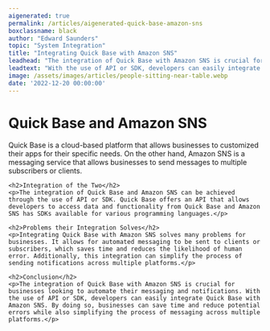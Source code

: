 ```yaml
---
aigenerated: true
permalink: /articles/aigenerated-quick-base-amazon-sns
boxclassname: black
author: "Edward Saunders"
topic: "System Integration"
title: "Integrating Quick Base with Amazon SNS"
leadhead: "The integration of Quick Base with Amazon SNS is crucial for businesses looking to automate their messaging and notifications"
leadtext: "With the use of API or SDK, developers can easily integrate Quick Base with Amazon SNS. By doing so, businesses can save time and reduce potential errors while also simplifying the process of messaging across multiple platforms."
image: /assets/images/articles/people-sitting-near-table.webp
date: '2022-12-20 00:00:00'
---
```

<div class="arttext">	<h1>Quick Base and Amazon SNS</h1>
	<p>Quick Base is a cloud-based platform that allows businesses to customized their apps for their specific needs. On the other hand, Amazon SNS is a messaging service that allows businesses to send messages to multiple subscribers or clients. </p>
	
	<h2>Integration of the Two</h2>
	<p>The integration of Quick Base and Amazon SNS can be achieved through the use of API or SDK. Quick Base offers an API that allows developers to access data and functionality from Quick Base and Amazon SNS has SDKs available for various programming languages.</p>

	<h2>Problems their Integration Solves</h2>
	<p>Integrating Quick Base with Amazon SNS solves many problems for businesses. It allows for automated messaging to be sent to clients or subscribers, which saves time and reduces the likelihood of human error. Additionally, this integration can simplify the process of sending notifications across multiple platforms.</p>

	<h2>Conclusion</h2>
	<p>The integration of Quick Base with Amazon SNS is crucial for businesses looking to automate their messaging and notifications. With the use of API or SDK, developers can easily integrate Quick Base with Amazon SNS. By doing so, businesses can save time and reduce potential errors while also simplifying the process of messaging across multiple platforms.</p>
</div>
